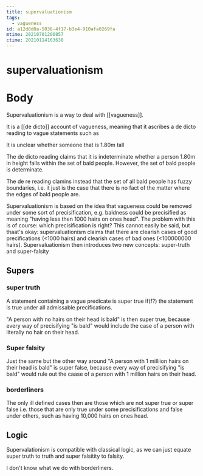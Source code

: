 ```yaml
---
title: supervaluationism
tags:
  - vagueness
id: a12d8d0a-5036-4f17-b3e4-910afa0269fa
mtime: 20210701200857
ctime: 20210114163638
---
```


# supervaluationism

# Body

Supervaluationism is a way to deal with [[vagueness]].

It is a [[de dicto]] account of vagueness, meaning that it ascribes a de dicto reading to vague statements such as

It is unclear whether someone that is 1.80m tall

The de dicto reading claims that it is indeterminate whether a person 1.80m in height falls within the set of bald people. However, the set of bald people is determinate.

The de re reading clamins instead that the set of all bald people has fuzzy boundaries, i.e. it just is the case that there is no fact of the matter where the edges of bald people are.

Supervaluationism is based on the idea that vagueness could be removed under some sort of precisification, e.g. baldness could be precisified as meaning "having less then 1000 hairs on ones head". The problem with this is of course: which precisification is right? This cannot easily be said, but thaat's okay: supervaluationism claims that there are clearish cases of good precifications (<1000 hairs) and clearish cases of bad ones (<100000000 hairs). Supervaluationism then introduces two new concepts: super-truth and super-falsity

## Supers

### super truth

A statement containing a vague predicate is super true if(f?) the statement is true under all admissable precifications.

"A person with no hairs on their head is bald" is then super true, because every way of precisifying "is bald" would include the case of a person with literally no hair on their head.

### Super falsity

Just the same but the other way around
"A person with 1 milliion hairs on their head is bald" is super false, because every way of precisifying "is bald" would rule out the caase of a person with 1 million hairs on their head.

### borderliners

The only ill defined cases then are those which are not super true or super false i.e. those that are only true under some precisifications and false under others, such as having 10,000 hairs on ones head.

## Logic

Supervalationism is compatible with classical logic, as we can just equate super truth to truth and super falsitity to falsity.

I don't know what we do with borderliners.
